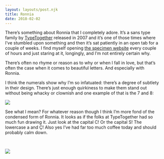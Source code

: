 ```yaml
---
layout: layouts/post.njk
title: Ronnia
date: 2018-02-02
---
```


There’s something about Ronnia that I completely adore. It’s a sans type family by [TypeTogether](https://www.type-together.com/) released in 2007 and it’s one of those times where I’ve stumbled upon something and then it’s sat patiently in an open tab for a couple of weeks. I find myself opening [the specimen website](https://www.type-together.com/ronnia-font) every couple of hours and just staring at it, longingly, and I’m not entirely certain why.

There’s often no rhyme or reason as to why or when I fall in love, but that’s often the case when it comes to beautiful letters. And especially with Ronnia.

I think the numerals show why I’m so infatuated: there’s a degree of subtlety in their design. There’s just enough quirkiness to make them stand out without being whacky or clownish and one example of that is the 7 and 8:

![](https://buttondown.s3.us-west-2.amazonaws.com/images/f83dfb73-5eaa-4773-b336-b7f51d4246e6.png)

See what I mean? For whatever reason though I think I’m more fond of the condensed form of Ronnia. It looks as if the folks at TypeTogether had so much fun drawing it. Just look at the capital C! Or the capital S! The lowercase a and Ç! Also yes I’ve had far too much coffee today and should probably calm down.

<br />

![](https://buttondown.s3.us-west-2.amazonaws.com/images/2520ac09-ca52-4c2f-a872-073653ee6aec.png)
